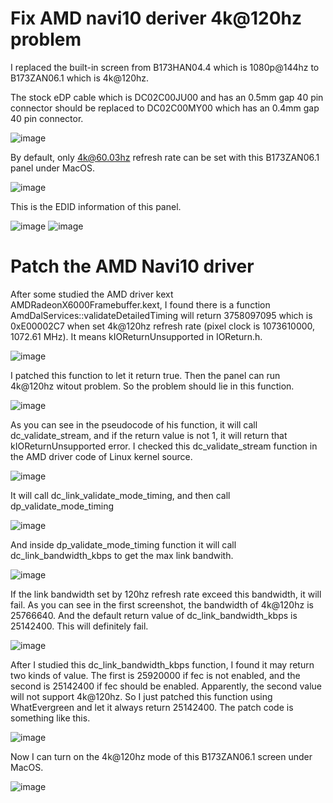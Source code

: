 # Fix AMD navi10 deriver 4k@120hz problem

I replaced the built-in screen from B173HAN04.4 which is 1080p@144hz to B173ZAN06.1 which is 4k@120hz. 

The stock eDP cable which is DC02C00JU00 and has an 0.5mm gap 40 pin connector should be replaced to DC02C00MY00 which has an 0.4mm gap 40 pin connector.

![image](https://user-images.githubusercontent.com/46492291/135754338-5a6ef076-86ee-4b54-ab77-81ab14a8185e.png)

By default, only 4k@60.03hz refresh rate can be set with this B173ZAN06.1 panel under MacOS.

![image](https://user-images.githubusercontent.com/46492291/135754490-22d9b18c-6ac0-4e26-92a2-4b44e159a62e.png)

This is the EDID information of this panel.

![image](https://user-images.githubusercontent.com/46492291/135754567-2ea339ae-d9af-4456-95b0-b9832c47170e.png)
![image](https://user-images.githubusercontent.com/46492291/135754568-7ea574c8-ed63-44bd-80d6-b3841316da2c.png)

# Patch the AMD Navi10 driver

After some studied the AMD driver kext AMDRadeonX6000Framebuffer.kext, I found there is a function AmdDalServices::validateDetailedTiming will return 3758097095 which is 0xE00002C7 when set 4k@120hz refresh rate (pixel clock is 1073610000, 1072.61 MHz). It means kIOReturnUnsupported in IOReturn.h.

![image](https://user-images.githubusercontent.com/46492291/135754667-093f263b-c447-4ecd-84f7-8e0d6e1a6c07.png)

I patched this function to let it return true. Then the panel can run 4k@120hz witout problem. So the problem should lie in this function.

![image](https://user-images.githubusercontent.com/46492291/135754934-62fe2815-6b17-49c8-a365-c8791a6fe4db.png)

As you can see in the pseudocode of his function, it will call dc_validate_stream, and if the return value is not 1, it will return that kIOReturnUnsupported error. I checked this dc_validate_stream function in the AMD driver code of Linux kernel source.

![image](https://user-images.githubusercontent.com/46492291/135755030-37388032-6d91-4dee-b923-c1664fea3bcc.png)

It will call dc_link_validate_mode_timing, and then call dp_validate_mode_timing

![image](https://user-images.githubusercontent.com/46492291/135755071-a2b31a92-1ff8-4a28-ab6c-785a861976cf.png)

And inside dp_validate_mode_timing function it will call dc_link_bandwidth_kbps to get the max link bandwith.

![image](https://user-images.githubusercontent.com/46492291/135755107-74fa700d-4ae0-4973-ac9a-c900e085f4ee.png)

If the link bandwidth set by 120hz refresh rate exceed this bandwidth, it will fail. As you can see in the first screenshot, the bandwidth of 4k@120hz is 25766640. And the default return value of dc_link_bandwidth_kbps is 25142400. This will definitely fail.

![image](https://user-images.githubusercontent.com/46492291/135755505-a2435eda-f915-4535-a448-5b02e742886e.png)

After I studied this dc_link_bandwidth_kbps function, I found it may return two kinds of value. The first is 25920000 if fec is not enabled, and the second is 25142400 if fec should be enabled. Apparently, the second value will not support 4k@120hz. So I just patched this function using WhatEvergreen and let it always return 25142400. The patch code is something like this.

![image](https://user-images.githubusercontent.com/46492291/135755695-8b1257b3-b5c1-43cd-8cf6-c7fbe255d6ab.png)

Now I can turn on the 4k@120hz mode of this B173ZAN06.1 screen under MacOS.

![image](https://user-images.githubusercontent.com/46492291/135755730-96d8181c-5b25-42e8-8816-92e865876988.png)

